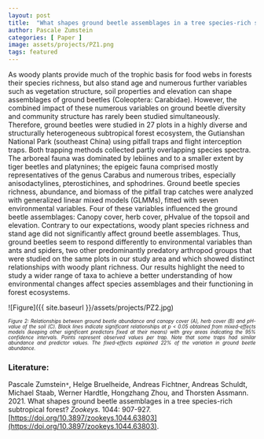 ```yaml
---
layout: post
title:  "What shapes ground beetle assemblages in a tree species-rich subtropical forest?"
author: Pascale Zumstein
categories: [ Paper ]
image: assets/projects/PZ1.png
tags: featured
---
```


As woody plants provide much of the trophic basis for food webs in forests their species richness, but also stand age and numerous further variables such as vegetation structure, soil properties and elevation can shape assemblages of ground beetles (Coleoptera: Carabidae). However, the combined impact of these numerous variables on ground beetle diversity and community structure has rarely been studied simultaneously. Therefore, ground beetles were studied in 27 plots in a highly diverse and structurally heterogeneous subtropical forest ecosystem, the Gutianshan National Park (southeast China) using pitfall traps and flight interception traps. Both trapping methods collected partly overlapping species spectra. The arboreal fauna was dominated by lebiines and to a smaller extent by tiger beetles and platynines; the epigeic fauna comprised mostly representatives of the genus Carabus and numerous tribes, especially anisodactylines, pterostichines, and sphodrines. Ground beetle species richness, abundance, and biomass of the pitfall trap catches were analyzed with generalized linear mixed models (GLMMs), fitted with seven environmental variables. Four of these variables influenced the ground beetle assemblages: Canopy cover, herb cover, pHvalue of the topsoil and elevation. Contrary to our expectations, woody plant species richness and stand age did not significantly affect ground beetle assemblages. Thus, ground beetles seem to respond differently to environmental variables than ants and spiders, two other predominantly predatory arthropod groups that were studied on the same plots in our study area and which showed distinct relationships with woody plant richness. Our results highlight the need to study a wider range of taxa to achieve a better understanding of how environmental changes affect species assemblages and their functioning in forest ecosystems.

![Figure]({{ site.baseurl }}/assets/projects/PZ2.jpg)
<p style='text-align: justify;' ><span style="font-style: italic; font-size:70%">Figure 2: Relationships between ground beetle abundance and canopy cover (A), herb cover (B) and pH-value of the soil (C). Black lines indicate significant relationships at p < 0.05 obtained from mixed-effects models (keeping other significant predictors fixed at their means) with grey areas indicating the 95% confidence intervals. Points represent observed values per trap. Note that some traps had similar abundance and predictor values. The fixed-effects explained 22% of the variation in ground beetle abundance.
</span></p>


### Literature:
Pascale Zumstein<code>&ast;</code>, Helge Bruelheide, Andreas Fichtner, Andreas Schuldt, Michael Staab, Werner Hardtle, Hongzhang Zhou, and Thorsten Assmann. 2021. What shapes ground beetle assemblages in a tree species-rich subtropical forest? *Zookeys*. 1044: 907-927. [https://doi.org/10.3897/zookeys.1044.63803](https://doi.org/10.3897/zookeys.1044.63803). 
